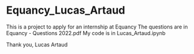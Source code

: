 # Equancy_Lucas_Artaud

This is a project to apply for an internship at Equancy
The questions are in Equancy - Questions 2022.pdf
My code is in Lucas_Artaud.ipynb

Thank you,
Lucas Artaud
